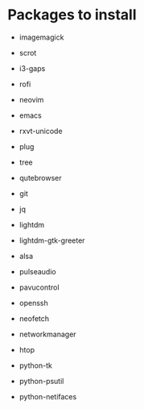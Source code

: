 # Packages to install

- imagemagick
- scrot
- i3-gaps
- rofi
- neovim
- emacs
- rxvt-unicode
- plug
- tree
- qutebrowser
- git
- jq
- lightdm
- lightdm-gtk-greeter
- alsa
- pulseaudio
- pavucontrol
- openssh
- neofetch
- networkmanager
- htop

- python-tk
- python-psutil
- python-netifaces

